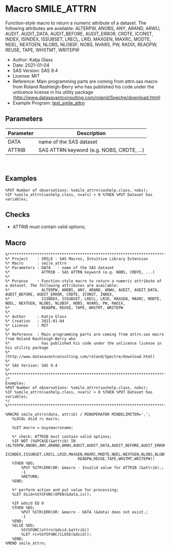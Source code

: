 # Macro SMILE_ATTRN

Function-style macro to return a numeric attribute of a dataset. The following attributes are available: ALTERPW, ANOBS, ANY, ARAND, ARWU, AUDIT, AUDIT_DATA, AUDIT_BEFORE, AUDIT_ERROR, CRDTE, ICONST, INDEX, ISINDEX, ISSUBSET, LRECL, LRID, MAXGEN, MAXRC, MODTE, NDEL, NEXTGEN, NLOBS, NLOBSF, NOBS, NVARS, PW, RADIX, READPW, REUSE, TAPE, WHSTMT, WRITEPW

- Author: Katja Glass
- Date: 2021-01-04
- SAS Version: SAS 9.4
- License: MIT
- Reference: Main programming parts are coming from attrn.sas macro from Roland Rashleigh-Berry who has published his code under the unlicence license in his utility package (http://www.datasavantconsulting.com/roland/Spectre/download.html)
- Example Program: [test_smile_attrn](test_smile_attrn.md)

## Parameters

Parameter | Description
---|---
DATA |name of the SAS dataset
ATTRIB |SAS ATTRN keyword (e.g. NOBS, CRDTE, ...)

<br/>


## Examples

```
%PUT Number of observations: %smile_attrn(sashelp.class, nobs);
%IF %smile_attrn(sashelp.class, nvars) > 0 %THEN %PUT Dataset has variables;
```

## Checks

- ATTRIB must contain valid options;

## Macro

``` sas linenums="1"
%************************************************************************************************************************;
%* Project    : SMILE - SAS Macros, Intuitive Library Extension
%* Macro      : smile_attrn
%* Parameters : DATA   - name of the SAS dataset
%*              ATTRIB - SAS ATTRN keyword (e.g. NOBS, CRDTE, ...)
%*
%* Purpose    : Function-style macro to return a numeric attribute of a dataset. The following attributes are available:
%*              ALTERPW, ANOBS, ANY, ARAND, ARWU, AUDIT, AUDIT_DATA, AUDIT_BEFORE, AUDIT_ERROR, CRDTE, ICONST, INDEX,
%*              ISINDEX, ISSUBSET, LRECL, LRID, MAXGEN, MAXRC, MODTE, NDEL, NEXTGEN, NLOBS, NLOBSF, NOBS, NVARS, PW, RADIX,
%*              READPW, REUSE, TAPE, WHSTMT, WRITEPW
%*
%* Author     : Katja Glass
%* Creation   : 2021-01-04
%* License    : MIT
%*
%* Reference  : Main programming parts are coming from attrn.sas macro from Roland Rashleigh-Berry who
%*              has published his code under the unlicence license in his utility package
%*              (http://www.datasavantconsulting.com/roland/Spectre/download.html)
%*
%* SAS Version: SAS 9.4
%*
%************************************************************************************************************************;
/*
Examples:
%PUT Number of observations: %smile_attrn(sashelp.class, nobs);
%IF %smile_attrn(sashelp.class, nvars) > 0 %THEN %PUT Dataset has variables;
*/
%************************************************************************************************************************;
 
%MACRO smile_attrn(data, attrib) / MINOPERATOR MINDELIMITER=',';
   %LOCAL dsid rc macro;
 
   %LET macro = &sysmacroname;
 
   %* check: ATTRIB must contain valid options;
   %IF NOT (%UPCASE(&attrib) IN (ALTERPW,ANOBS,ANY,ARAND,ARWU,AUDIT,AUDIT_DATA,AUDIT_BEFORE,AUDIT_ERROR,CRDTE,ICONST,INDEX,
                                ISINDEX,ISSUBSET,LRECL,LRID,MAXGEN,MAXRC,MODTE,NDEL,NEXTGEN,NLOBS,NLOBSF,NOBS,NVARS,PW,RADIX,
                                READPW,REUSE,TAPE,WHSTMT,WRITEPW))
   %THEN %DO;
       %PUT %STR(ERR)OR: &macro - Invalid value for ATTRIB (&attrib).;
       -1
       %RETURN;
   %END;
 
   %* perform action and put value for processing;
   %LET dsid=%SYSFUNC(OPEN(&data,is));
 
   %IF &dsid EQ 0
   %THEN %DO;
       %PUT %STR(ERR)OR: &macro - DATA (&data) does not exist.;
       -1
   %END;
   %ELSE %DO;
       %SYSFUNC(attrn(&dsid,&attrib))
       %LET rc=%SYSFUNC(CLOSE(&dsid));
   %END;
%MEND smile_attrn;
```

